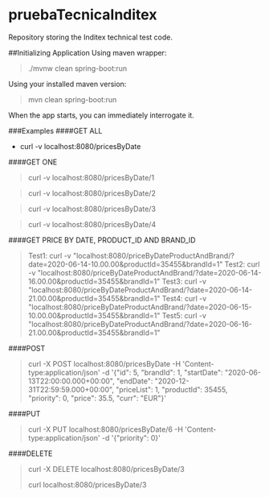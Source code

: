 # pruebaTecnicaInditex
Repository storing the Inditex technical test code.

##Initializing Application
Using maven wrapper:

> ./mvnw clean spring-boot:run

Using your installed maven version:

> mvn clean spring-boot:run

When the app starts, you can immediately interrogate it.

###Examples
####GET ALL
* curl -v localhost:8080/pricesByDate
  
####GET ONE
> curl -v localhost:8080/pricesByDate/1

> curl -v localhost:8080/pricesByDate/2

> curl -v localhost:8080/pricesByDate/3

> curl -v localhost:8080/pricesByDate/4

####GET PRICE BY DATE, PRODUCT_ID AND BRAND_ID
> Test1: curl -v "localhost:8080/priceByDateProductAndBrand/?date=2020-06-14-10.00.00&productId=35455&brandId=1"
> Test2: curl -v "localhost:8080/priceByDateProductAndBrand/?date=2020-06-14-16.00.00&productId=35455&brandId=1"
> Test3: curl -v "localhost:8080/priceByDateProductAndBrand/?date=2020-06-14-21.00.00&productId=35455&brandId=1"
> Test4: curl -v "localhost:8080/priceByDateProductAndBrand/?date=2020-06-15-10.00.00&productId=35455&brandId=1"
> Test5: curl -v "localhost:8080/priceByDateProductAndBrand/?date=2020-06-16-21.00.00&productId=35455&brandId=1"

####POST
> curl -X POST localhost:8080/pricesByDate -H 'Content-type:application/json' -d '{"id": 5, "brandId": 1, 
  "startDate": "2020-06-13T22:00:00.000+00:00", "endDate": "2020-12-31T22:59:59.000+00:00", "priceList": 1, 
  "productId": 35455, "priority": 0, "price": 35.5, "curr": "EUR"}'

####PUT
> curl -X PUT localhost:8080/pricesByDate/6 -H 'Content-type:application/json' -d '{"priority": 0}'

####DELETE
> curl -X DELETE localhost:8080/pricesByDate/3
> 
> curl localhost:8080/pricesByDate/3 